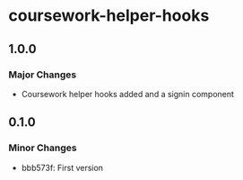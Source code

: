 # coursework-helper-hooks

## 1.0.0

### Major Changes

- Coursework helper hooks added and a signin component

## 0.1.0

### Minor Changes

- bbb573f: First version
